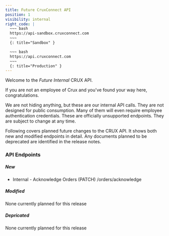 ```yaml
---
title: Future CruxConnect API
position: 1
visibility: internal
right_code: |
  ~~~ bash
  https://api-sandbox.cruxconnect.com
  ~~~
  {: title="Sandbox" }

  ~~~ bash
  https://api.cruxconnect.com
  ~~~
  {: title="Production" }
---
```


Welcome to the *Future Internal* CRUX API.

If you are not an employee of Crux and you've found your way here, congratulations.

We are not hiding anything, but these are our internal API calls.
They are not designed for public consumption.
Many of them will even require employee authentication credentials.
These are officially unsupported endpoints.
They are subject to change at any time.

Following covers planned future changes to the CRUX API.  It shows both new and modified endpoints in detail.
Any documents planned to be deprecated are identified in the release notes.

### API Endpoints

##### New

* Internal - Acknowledge Orders  (PATCH) /orders/acknowledge

##### Modified

None currently planned for this release

##### Depricated

None currently planned for this release
